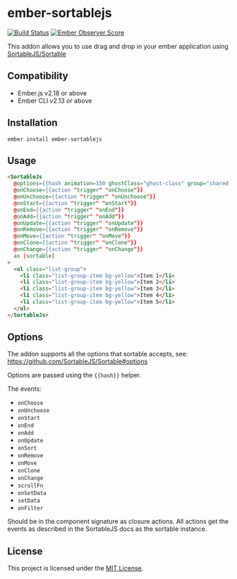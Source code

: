 ember-sortablejs
==============================================================================
[![Build Status](https://travis-ci.org/SortableJS/ember-sortablejs.svg?branch=master)](https://travis-ci.org/SortableJS/ember-sortablejs)
[![Ember Observer Score](https://emberobserver.com/badges/ember-sortablejs.svg)](https://emberobserver.com/addons/ember-sortablejs)

This addon allows you to use drag and drop in your ember application using [SortableJS/Sortable](https://github.com/SortableJS/Sortable)


Compatibility
------------------------------------------------------------------------------

* Ember.js v2.18 or above
* Ember CLI v2.13 or above


Installation
------------------------------------------------------------------------------

```
ember install ember-sortablejs
```


Usage
------------------------------------------------------------------------------

```html
<SortableJs
  @options={{hash animation=150 ghostClass="ghost-class" group="shared-list"}}
  @onChoose={{action "trigger" "onChoose"}}
  @onUnchoose={{action "trigger" "onUnchoose"}}
  @onStart={{action "trigger" "onStart"}}
  @onEnd={{action "trigger" "onEnd"}}
  @onAdd={{action "trigger" "onAdd"}}
  @onUpdate={{action "trigger" "onUpdate"}}
  @onRemove={{action "trigger" "onRemove"}}
  @onMove={{action "trigger" "onMove"}}
  @onClone={{action "trigger" "onClone"}}
  @onChange={{action "trigger" "onChange"}}
  as |sortable|
>
  <ul class="list-group">
    <li class="list-group-item bg-yellow">Item 1</li>
    <li class="list-group-item bg-yellow">Item 2</li>
    <li class="list-group-item bg-yellow">Item 3</li>
    <li class="list-group-item bg-yellow">Item 4</li>
    <li class="list-group-item bg-yellow">Item 5</li>
  </ul>
</SortableJs>
```

Options
------------------------------------------------------------------------------
The addon supports all the options that sortable accepts, see: https://github.com/SortableJS/Sortable#options

Options are passed using the `{{hash}}` helper.

The events:
- `onChoose`
- `onUnchoose`
- `onStart`
- `onEnd`
- `onAdd`
- `onUpdate`
- `onSort`
- `onRemove`
- `onMove`
- `onClone`
- `onChange`
- `scrollFn`
- `onSetData`
- `setData`
- `onFilter`

Should be in the component signature as closure actions.
All actions get the events as described in the SortableJS docs as the sortable instance.

License
------------------------------------------------------------------------------

This project is licensed under the [MIT License](LICENSE.md).
